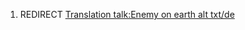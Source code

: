1.  REDIRECT [Translation talk:Enemy on earth alt
    txt/de](Translation_talk:Enemy_on_earth_alt_txt/de "wikilink")